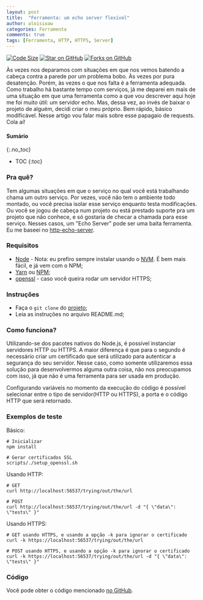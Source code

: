 ```yaml
---
layout: post
title:  "Ferramenta: um echo server flexível"
author: aloisioaw
categories: Ferramenta
comments: true
tags: [Ferramenta, HTTP, HTTPS, Server]
---
```


[![Code Size](https://img.shields.io/github/languages/code-size/aloisioaw/flex-echo-server?style=flat-square)](https://github.com/aloisioaw/flex-echo-server)
[![Star on GitHub](https://img.shields.io/github/stars/aloisioaw/flex-echo-server?style=flat-square)](https://github.com/aloisioaw/flex-echo-server)
[![Forks on GitHub](https://img.shields.io/github/forks/aloisioaw/flex-echo-server?style=flat-square)](https://github.com/aloisioaw/flex-echo-server)

Às vezes nos deparamos com situações em que nos vemos batendo a cabeça contra a parede por um problema bobo. Às vezes por pura desatenção. Porém, às vezes o que nos falta é a ferramenta adequada.
Como trabalho há bastante tempo com serviços, já me deparei em mais de uma situação em que uma ferramenta como a que vou descrever aqui hoje me foi muito útil: um servidor echo. Mas, dessa vez, ao invés de baixar o projeto de alguém, decidi criar o meu próprio. Bem rápido, básico modificável.
Nesse artigo vou falar mais sobre esse papagaio de requests. Cola aí!

#### Sumário
{:.no_toc}

- TOC 
{:toc}

### Pra quê?

Tem algumas situações em que o serviço no qual você está trabalhando chama um outro serviço. Por vezes, você não tem o ambiente todo montado, ou você precisa isolar esse serviço enquanto testa modificações. Ou você se jogou de cabeça num projeto ou está prestado suporte pra um projeto que não conhece, e só gostaria de checar a chamada para esse serviço. Nesses casos, um "Echo Server" pode ser uma baita ferramenta. Eu me baseei no [http-echo-server](https://github.com/watson/http-echo-server).

### Requisitos

- [Node](https://nodejs.org/en/) - Nota: eu prefiro sempre instalar usando o [NVM](https://github.com/nvm-sh/nvm). É bem mais fácil, e já vem com o NPM;
- [Yarn](https://yarnpkg.com/) ou [NPM](https://www.npmjs.com/);
- [openssl](https://www.openssl.org/) - caso você queira rodar um servidor HTTPS;


### Instruções

- Faça o `git clone` do [projeto](https://github.com/aloisioaw/flex-echo-server);
- Leia as instruções no arquivo README.md;

### Como funciona?

Utilizando-se dos pacotes nativos do Node.js, é possível instanciar servidores HTTP ou HTTPS. A maior diferença é que para o segundo é necessário criar um certificado que será utilizado para autenticar a segurança do seu servidor. Nesse caso, como somente utilizaremos essa solução para desenvolvermos alguma outra coisa, não nos preocupamos com isso, já que não é uma ferramenta para ser usada em produção.

Configurando variáveis no momento da execução do código é possível selecionar entre o tipo de servidor(HTTP ou HTTPS), a porta e o código HTTP que será retornado.

### Exemplos de teste

Básico:
```
# Inicializar
npm install

# Gerar certificados SSL
scripts/./setup_openssl.sh
```

Usando HTTP:
```
# GET
curl http://localhost:56537/trying/out/the/url

# POST
curl http://localhost:56537/trying/out/the/url -d "{ \"data\": \"tests\" }"
```

Usando HTTPS:
```
# GET usando HTTPS, e usando a opção -k para ignorar o certificado
curl -k https://localhost:56537/trying/out/the/url

# POST usando HTTPS, e usando a opção -k para ignorar o certificado
curl -k https://localhost:56537/trying/out/the/url -d "{ \"data\": \"tests\" }"
```

### Código

Você pode obter o código mencionado [no GitHub](https://github.com/aloisioaw/flex-echo-server).